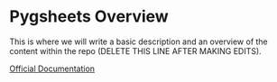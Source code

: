 # Pygsheets Overview

This is where we will write a basic description and an overview of the content within the repo (DELETE THIS LINE AFTER MAKING EDITS).


[Official Documentation](https://pygsheets.readthedocs.io/en/stable/index.html)
